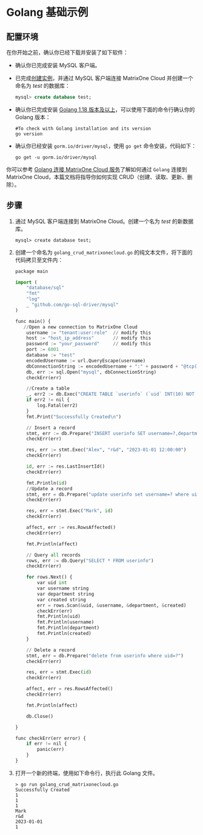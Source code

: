 # Golang 基础示例

## 配置环境

在你开始之前，确认你已经下载并安装了如下软件：

* 确认你已完成安装 MySQL 客户端。

* 已完成[创建实例](../../Instance-Mgmt/create-instance.md)，并通过 MySQL 客户端连接 MatrixOne Cloud 并创建一个命名为 *test* 的数据库：

    ```sql
    mysql> create database test;
    ```
  
* 确认你已完成安装 [Golang 1.18 版本及以上](https://go.dev/dl/)，可以使用下面的命令行确认你的 Golang 版本：

	```
	#To check with Golang installation and its version
	go version
	```

* 确认你已经安装 `gorm.io/driver/mysql`，使用 `go get` 命令安装，代码如下：

	```
	go get -u gorm.io/driver/mysql
	```

你可以参考 [Golang 连接 MatrixOne Cloud 服务](../connect-mo/connect-to-matrixone-with-go.md)了解如何通过 `Golang` 连接到 MatrixOne Cloud，本篇文档将指导你如何实现 CRUD（创建、读取、更新、删除）。

## 步骤

1. 通过 MySQL 客户端连接到 MatrixOne Cloud。创建一个名为 *test* 的新数据库。

    ```
    mysql> create database test;
    ```

2. 创建一个命名为 `golang_crud_matrixonecloud.go` 的纯文本文件，将下面的代码拷贝至文件内：

    ```python
    package main

    import (
        "database/sql"
        "fmt"
        "log"
        _ "github.com/go-sql-driver/mysql"
    )

    func main() {
       //Open a new connection to MatrixOne Cloud
        username := "tenant:user:role"  // modify this
        host := "host_ip_address"       // modify this
        password := "your_password"     // modify this
        port := 6001
        database := "test"              
        encodedUsername := url.QueryEscape(username)
        dbConnectionString := encodedUsername + ":" + password + "@tcp(" + host + ":" + strconv.Itoa(port) + ")/" + database
        db, err := sql.Open("mysql", dbConnectionString)
        checkErr(err)

        //Create a table
        _, err2 := db.Exec("CREATE TABLE `userinfo` (`uid` INT(10) NOT NULL AUTO_INCREMENT,`username` VARCHAR(64) NULL DEFAULT NULL,`department` VARCHAR(64) NULL DEFAULT NULL,`created` DATETIME NULL DEFAULT NULL, PRIMARY KEY (`uid`));")
        if err2 != nil {
            log.Fatal(err2)
        }
        fmt.Print("Successfully Created\n")

        // Insert a record
        stmt, err := db.Prepare("INSERT userinfo SET username=?,department=?,created=?")
        checkErr(err)

        res, err := stmt.Exec("Alex", "r&d", "2023-01-01 12:00:00")
        checkErr(err)

        id, err := res.LastInsertId()
        checkErr(err)

        fmt.Println(id)
        //Update a record
        stmt, err = db.Prepare("update userinfo set username=? where uid=?")
        checkErr(err)

        res, err = stmt.Exec("Mark", id)
        checkErr(err)

        affect, err := res.RowsAffected()
        checkErr(err)

        fmt.Println(affect)

        // Query all records
        rows, err := db.Query("SELECT * FROM userinfo")
        checkErr(err)

        for rows.Next() {
            var uid int
            var username string
            var department string
            var created string
            err = rows.Scan(&uid, &username, &department, &created)
            checkErr(err)
            fmt.Println(uid)
            fmt.Println(username)
            fmt.Println(department)
            fmt.Println(created)
        }

        // Delete a record
        stmt, err = db.Prepare("delete from userinfo where uid=?")
        checkErr(err)

        res, err = stmt.Exec(id)
        checkErr(err)

        affect, err = res.RowsAffected()
        checkErr(err)

        fmt.Println(affect)

        db.Close()

    }

    func checkErr(err error) {
        if err != nil {
            panic(err)
        }
    }

    ```

3. 打开一个新的终端，使用如下命令行，执行此 Golang 文件。

    ```
    > go run golang_crud_matrixonecloud.go
    Successfully Created
    1
    1
    1
    Mark
    r&d
    2023-01-01
    1
    ```
